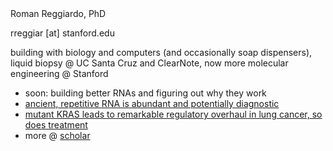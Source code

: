 <link rel="stylesheet" href="styles.css">
Roman Reggiardo, PhD

rreggiar [at] stanford.edu

building with biology and computers (and occasionally soap dispensers), liquid biopsy @ UC Santa Cruz and ClearNote, now more molecular engineering @ Stanford

- soon: building better RNAs and figuring out why they work
- [ancient, repetitive RNA is abundant and potentially diagnostic](https://www.nature.com/articles/s41551-023-01081-7)
- [mutant KRAS leads to remarkable regulatory overhaul in lung cancer, so does treatment](https://www.cell.com/cell-reports/fulltext/S2211-1247(22)00906-8?dgcid=raven_jbs_etoc_email)
- more @ [scholar](https://scholar.google.com/citations?user=82aJS_YAAAAJ&hl=en)
